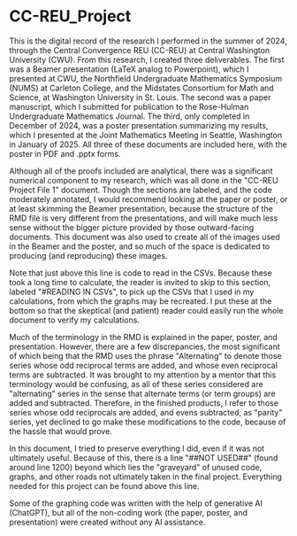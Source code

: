 # CC-REU_Project

This is the digital record of the research I performed in the summer of 2024, through the Central Convergence REU (CC-REU) at Central Washington University (CWU). From this research, I created three deliverables. The first was a Beamer presentation (LaTeX analog to Powerpoint), which I presented at CWU, the Northfield Undergraduate Mathematics Symposium (NUMS) at Carleton College, and the Midstates Consortium for Math and Science, at Washington University in St. Louis. The second was a paper manuscript, which I submitted for publication to the Rose-Hulman Undergraduate Mathematics Journal. The third, only completed in December of 2024, was a poster presentation summarizing my results, which I presented at the Joint Mathematics Meeting in Seattle, Washington in January of 2025. All three of these documents are included here, with the poster in PDF and .pptx forms.

Although all of the proofs included are analytical, there was a significant numerical component to my research, which was all done in the "CC-REU Project File 1" document. Though the sections are labeled, and the code moderately annotated, I would recommend looking at the paper or poster, or at least skimming the Beamer presentation, because the structure of the RMD file is very different from the presentations, and will make much less sense without the bigger picture provided by those outward-facing documents. This document was also used to create all of the images used in the Beamer and the poster, and so much of the space is dedicated to producing (and reproducing) these images. 

Note that just above this line is code to read in the CSVs. Because these took a long time to calculate, the reader is invited to skip to this section, labeled "#READING IN CSVs", to pick up the CSVs that I used in my calculations, from which the graphs may be recreated. I put these at the bottom so that the skeptical (and patient) reader could easily run the whole document to verify my calculations. 

Much of the terminology in the RMD is explained in the paper, poster, and presentation. However, there are a few discrepancies, the most significant of which being that the RMD uses the phrase "Alternating" to denote those series whose odd reciprocal terms are added, and whose even reciprocal terms are subtracted. It was brought to my attention by a mentor that this terminology would be confusing, as all of these series considered are "alternating" series in the sense that alternate terms (or term groups) are added and subtracted. Therefore, in the finished products, I refer to those series whose odd reciprocals are added, and evens subtracted, as "parity" series, yet declined to go make these modifications to the code, because of the hassle that would prove. 

In this document, I tried to preserve everything I did, even if it was not ultimately useful. Because of this, there is a line "##NOT USED##" (found around line 1200) beyond which lies the "graveyard" of unused code, graphs, and other roads not ultimately taken in the final project. Everything needed for this project can be found above this line. 

Some of the graphing code was written with the help of generative AI (ChatGPT), but all of the non-coding work (the paper, poster, and presentation) were created without any AI assistance.
